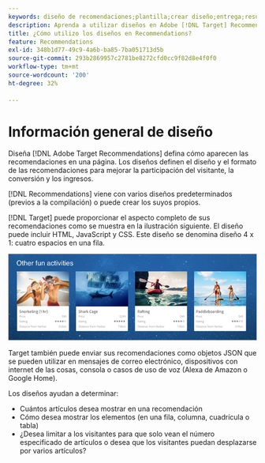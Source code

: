 ```yaml
---
keywords: diseño de recomendaciones;plantilla;crear diseño;entrega;resultado
description: Aprenda a utilizar diseños en Adobe [!DNL Target] Recommendations para definir cómo aparecen las recomendaciones en una página (1X4, 1X6, 2X2, etc.).
title: ¿Cómo utilizo los diseños en Recommendations?
feature: Recommendations
exl-id: 348b1d77-49c9-4a6b-ba85-7ba051713d5b
source-git-commit: 293b2869957c2781be8272cfd0cc9f82d8e4f0f0
workflow-type: tm+mt
source-wordcount: '200'
ht-degree: 32%

---
```


# Información general de diseño

Diseña [!DNL Adobe Target Recommendations] defina cómo aparecen las recomendaciones en una página. Los diseños definen el diseño y el formato de las recomendaciones para mejorar la participación del visitante, la conversión y los ingresos.

[!DNL Recommendations] viene con varios diseños predeterminados (previos a la compilación) o puede crear los suyos propios.

[!DNL Target] puede proporcionar el aspecto completo de sus recomendaciones como se muestra en la ilustración siguiente. El diseño puede incluir HTML, JavaScript y CSS. Este diseño se denomina diseño 4 x 1: cuatro espacios en una fila.

![imagen velocity_example](assets/velocity_example.png)

Target también puede enviar sus recomendaciones como objetos JSON que se pueden utilizar en mensajes de correo electrónico, dispositivos con internet de las cosas, consola o casos de uso de voz (Alexa de Amazon o Google Home).

Los diseños ayudan a determinar:

* Cuántos artículos desea mostrar en una recomendación
* Cómo desea mostrar los elementos (en una fila, columna, cuadrícula o tabla)
* ¿Desea limitar a los visitantes para que solo vean el número especificado de artículos o desea que los visitantes puedan desplazarse por varios artículos?
